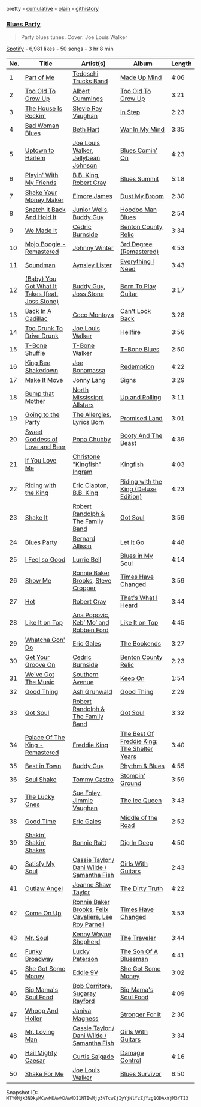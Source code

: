 pretty - [cumulative](/playlists/cumulative/37i9dQZF1DWTRcyTcS6xqm.md) - [plain](/playlists/plain/37i9dQZF1DWTRcyTcS6xqm) - [githistory](https://github.githistory.xyz/mackorone/spotify-playlist-archive/blob/main/playlists/plain/37i9dQZF1DWTRcyTcS6xqm)

### [Blues Party](https://open.spotify.com/playlist/37i9dQZF1DWTRcyTcS6xqm)

> Party blues tunes\. Cover: Joe Louis Walker

[Spotify](https://open.spotify.com/user/spotify) - 6,981 likes - 50 songs - 3 hr 8 min

| No. | Title | Artist(s) | Album | Length |
|---|---|---|---|---|
| 1 | [Part of Me](https://open.spotify.com/track/53DRkI3ebM3SbSQm4gQ1vF) | [Tedeschi Trucks Band](https://open.spotify.com/artist/2gFsmDBM0hkoZPmrO5EdyO) | [Made Up Mind](https://open.spotify.com/album/41qVSZezrAYJ8zXZvoyLGA) | 4:06 |
| 2 | [Too Old To Grow Up](https://open.spotify.com/track/7IWs4fsSfmfI559uW6GxDr) | [Albert Cummings](https://open.spotify.com/artist/1YYXyn4etM5oe9RnJe3Mvg) | [Too Old To Grow Up](https://open.spotify.com/album/6FZBWcc2y78V60f9XVGqMH) | 3:21 |
| 3 | [The House Is Rockin'](https://open.spotify.com/track/4BYmnYGNVBVm2JHVxFNMXj) | [Stevie Ray Vaughan](https://open.spotify.com/artist/5fsDcuclIe8ZiBD5P787K1) | [In Step](https://open.spotify.com/album/1d3gakptaQZQ4zw9YbOagk) | 2:23 |
| 4 | [Bad Woman Blues](https://open.spotify.com/track/0rOzFVPfQiJShjum8zpfu9) | [Beth Hart](https://open.spotify.com/artist/30TrHDLNCKQVTYWOn9QqOC) | [War In My Mind](https://open.spotify.com/album/2Eo7sjkI3fKanrJY4rtena) | 3:35 |
| 5 | [Uptown to Harlem](https://open.spotify.com/track/7x4lvXYpRlmqpS5pWc2SJh) | [Joe Louis Walker](https://open.spotify.com/artist/5MPJKwuEzyWgfueKrogllD), [Jellybean Johnson](https://open.spotify.com/artist/6nSWotZBWhRE2qQhbMzWTr) | [Blues Comin' On](https://open.spotify.com/album/3nToFx6LGlS7AUa01g1KCa) | 4:23 |
| 6 | [Playin' With My Friends](https://open.spotify.com/track/071l1tdfckojdC5V37NKN6) | [B.B\. King](https://open.spotify.com/artist/5xLSa7l4IV1gsQfhAMvl0U), [Robert Cray](https://open.spotify.com/artist/6eMlKSBFAoXVJLoeHmwKEj) | [Blues Summit](https://open.spotify.com/album/1qhzqiTmAjIc38TLqwgsWI) | 5:18 |
| 7 | [Shake Your Money Maker](https://open.spotify.com/track/3JPC78sNlPaiZ1NgztXW2Q) | [Elmore James](https://open.spotify.com/artist/0q9kpdDkEA3H17gcRMjgVS) | [Dust My Broom](https://open.spotify.com/album/2EtFRWTnIw4nLsMI3KZcQq) | 2:30 |
| 8 | [Snatch It Back And Hold It](https://open.spotify.com/track/1Q6anBZ21FGcaHvR50d326) | [Junior Wells](https://open.spotify.com/artist/78CBFzwo7wwNaaTYVP5btK), [Buddy Guy](https://open.spotify.com/artist/2gCsNOpiBaMNh20jQ5prf0) | [Hoodoo Man Blues](https://open.spotify.com/album/6whq5Ok1wCTlrXRNyzDSJ4) | 2:54 |
| 9 | [We Made It](https://open.spotify.com/track/4tYceKEtQBXxRQfLxuDRYb) | [Cedric Burnside](https://open.spotify.com/artist/5tuhrLilxNi6N7D6VeQZnc) | [Benton County Relic](https://open.spotify.com/album/6N2kgU28H4AZWrsnw8IVeu) | 3:34 |
| 10 | [Mojo Boogie \- Remastered](https://open.spotify.com/track/6VbxpZ55Xv2L1CVKIO7Bul) | [Johnny Winter](https://open.spotify.com/artist/2ODUxmFxJSyvGiimNhMHbO) | [3rd Degree \(Remastered\)](https://open.spotify.com/album/1RcjOFCn7PDU8GZB97odnZ) | 4:53 |
| 11 | [Soundman](https://open.spotify.com/track/0QiCMItV7fotSykjjha7o3) | [Aynsley Lister](https://open.spotify.com/artist/7hueZY91Csxv57p4KnPVcU) | [Everything I Need](https://open.spotify.com/album/6XGCDSommzsbG2lDSldCEy) | 3:43 |
| 12 | [\(Baby\) You Got What It Takes \(feat\. Joss Stone\)](https://open.spotify.com/track/31dzIMOW5SH3UejDcmY6Ws) | [Buddy Guy](https://open.spotify.com/artist/2gCsNOpiBaMNh20jQ5prf0), [Joss Stone](https://open.spotify.com/artist/7bvcQXJHkFiN1ppIN3q4fi) | [Born To Play Guitar](https://open.spotify.com/album/05GcLcffb84BOLzo7BMz9W) | 3:17 |
| 13 | [Back In A Cadillac](https://open.spotify.com/track/19aE9JrFOAlIgHWPm8ni37) | [Coco Montoya](https://open.spotify.com/artist/5nU57S2m2i7gWujCtGKmAb) | [Can't Look Back](https://open.spotify.com/album/1SvTWXMHWM41KEQ3es4m0r) | 3:28 |
| 14 | [Too Drunk To Drive Drunk](https://open.spotify.com/track/3cXAJHZCL2YDWWlZzBXlmv) | [Joe Louis Walker](https://open.spotify.com/artist/5MPJKwuEzyWgfueKrogllD) | [Hellfire](https://open.spotify.com/album/2wzjGfzorVn8UUiq7MHvwA) | 3:56 |
| 15 | [T\-Bone Shuffle](https://open.spotify.com/track/6bl7UHHcx1OY9tbvvnSssc) | [T\-Bone Walker](https://open.spotify.com/artist/6nPKmEbQmR8jGZEm7ArOFX) | [T\-Bone Blues](https://open.spotify.com/album/1YPBXkcPa4KYio6Ziyp7d3) | 2:50 |
| 16 | [King Bee Shakedown](https://open.spotify.com/track/0BCVkygu0IIKP864Y8A8Gv) | [Joe Bonamassa](https://open.spotify.com/artist/2SNzxY1OsSCHBLVi77mpPQ) | [Redemption](https://open.spotify.com/album/0RYR3Kbdh86eNax0i2ulCQ) | 4:22 |
| 17 | [Make It Move](https://open.spotify.com/track/2aXKckAZJNuNO2XQTCy4V3) | [Jonny Lang](https://open.spotify.com/artist/5rX1EodZfwxmW4fQX2Caot) | [Signs](https://open.spotify.com/album/4SPbtzCATQqeHmN2Evs26H) | 3:29 |
| 18 | [Bump that Mother](https://open.spotify.com/track/5UOyPqtOZwwwGIyp375MyE) | [North Mississippi Allstars](https://open.spotify.com/artist/714osTgzZrkyf3SGjggpfY) | [Up and Rolling](https://open.spotify.com/album/5jEiXH4G09AiHqBkEm2ZMM) | 3:11 |
| 19 | [Going to the Party](https://open.spotify.com/track/3NNMGuWv9mKJLU1ETp0BBR) | [The Allergies](https://open.spotify.com/artist/2v2cdjqYIpT8ZBpflNTttY), [Lyrics Born](https://open.spotify.com/artist/3X3DHASP1G1waqVoEDWMHr) | [Promised Land](https://open.spotify.com/album/0ub6jfYlVosHPqpgaR2iXU) | 3:01 |
| 20 | [Sweet Goddess of Love and Beer](https://open.spotify.com/track/66H9jPL1TsOrOYVMAwVjCR) | [Popa Chubby](https://open.spotify.com/artist/76EaAz0oJVx8IbnUbDOPmD) | [Booty And The Beast](https://open.spotify.com/album/1uGPozOUYC2TvpVE3IlWQi) | 4:39 |
| 21 | [If You Love Me](https://open.spotify.com/track/5RV340G9fvADcb7DGOK4ca) | [Christone "Kingfish" Ingram](https://open.spotify.com/artist/5jMGnqJkgPaiJzwy5bOcYX) | [Kingfish](https://open.spotify.com/album/6fCDiY92JVAorr6HrKStRH) | 4:03 |
| 22 | [Riding with the King](https://open.spotify.com/track/3MUQ573SFa0PuI65Gt9X2b) | [Eric Clapton](https://open.spotify.com/artist/6PAt558ZEZl0DmdXlnjMgD), [B.B\. King](https://open.spotify.com/artist/5xLSa7l4IV1gsQfhAMvl0U) | [Riding with the King \(Deluxe Edition\)](https://open.spotify.com/album/44qfaiUTWryt5PNHjZU9iz) | 4:23 |
| 23 | [Shake It](https://open.spotify.com/track/2uKt3YMVIDuEDY2xH1jZFz) | [Robert Randolph & The Family Band](https://open.spotify.com/artist/4xac3zhHlBm5QDxbZeqgeR) | [Got Soul](https://open.spotify.com/album/2WWqqmFSB4jFEnnRwngeSB) | 3:59 |
| 24 | [Blues Party](https://open.spotify.com/track/3o6j1UHNrch5Xigvyn3jZA) | [Bernard Allison](https://open.spotify.com/artist/0oLmGtqMpKAAVNJyJ71AcI) | [Let It Go](https://open.spotify.com/album/6iMMxMoKbZbW2jcE8J3udJ) | 4:48 |
| 25 | [I Feel so Good](https://open.spotify.com/track/1P7QsV7OG46lyLy85Mmd2v) | [Lurrie Bell](https://open.spotify.com/artist/4l8tDkcTwCBeLrQPk5lEU3) | [Blues in My Soul](https://open.spotify.com/album/6DnRYbXM7x4vBFcaAS8NWU) | 4:14 |
| 26 | [Show Me](https://open.spotify.com/track/4hNETR2geBfWVzGDe6Qmvn) | [Ronnie Baker Brooks](https://open.spotify.com/artist/1R61o55489TKal84OYdcnI), [Steve Cropper](https://open.spotify.com/artist/1gLCO8HDtmhp1eWmGcPl8S) | [Times Have Changed](https://open.spotify.com/album/5CjUUKNjZj3rjOIrph5xxx) | 3:59 |
| 27 | [Hot](https://open.spotify.com/track/13fRchgQiChtVn1vcQ7QTt) | [Robert Cray](https://open.spotify.com/artist/6eMlKSBFAoXVJLoeHmwKEj) | [That's What I Heard](https://open.spotify.com/album/5MHALMDVXq4S7Ad6pNVl8I) | 3:44 |
| 28 | [Like It on Top](https://open.spotify.com/track/1MMXilYlgGiVXSz5YCOV9d) | [Ana Popovic](https://open.spotify.com/artist/5kPUAJihniO5WfEfbOCjLf), [Keb’ Mo’ and Robben Ford](https://open.spotify.com/artist/1vtGuNoBIAtbi1wNOGSGHn) | [Like It on Top](https://open.spotify.com/album/26lGPtKtc4SneVwBh67pW8) | 4:45 |
| 29 | [Whatcha Gon' Do](https://open.spotify.com/track/3vuaT3eh47OoyjFtCjDyta) | [Eric Gales](https://open.spotify.com/artist/3x8RBu8okCCBLi5vnY4UyV) | [The Bookends](https://open.spotify.com/album/4pV2mDVEGOrHIA9kqmbtBU) | 3:27 |
| 30 | [Get Your Groove On](https://open.spotify.com/track/7rTMCY2QFWN8iHD1JjCWye) | [Cedric Burnside](https://open.spotify.com/artist/5tuhrLilxNi6N7D6VeQZnc) | [Benton County Relic](https://open.spotify.com/album/6N2kgU28H4AZWrsnw8IVeu) | 2:23 |
| 31 | [We've Got The Music](https://open.spotify.com/track/0nWPSw3PHjRTirJ9BAsZnb) | [Southern Avenue](https://open.spotify.com/artist/4HfoncnCuBS7D4xU4VDosQ) | [Keep On](https://open.spotify.com/album/50CK5WZHyOwMeZHVYGCDIJ) | 1:54 |
| 32 | [Good Thing](https://open.spotify.com/track/5V6JS67petdOBOIo2Lz16y) | [Ash Grunwald](https://open.spotify.com/artist/04HjibunL2jGRLEqVEMfZY) | [Good Thing](https://open.spotify.com/album/65wpy7UdEGYqWkx91SLoLe) | 2:29 |
| 33 | [Got Soul](https://open.spotify.com/track/1ipnaANJ3PxKhsZGgMP4LN) | [Robert Randolph & The Family Band](https://open.spotify.com/artist/4xac3zhHlBm5QDxbZeqgeR) | [Got Soul](https://open.spotify.com/album/1QoYDxyqJbI1zQN0LfV5mL) | 3:32 |
| 34 | [Palace Of The King \- Remastered](https://open.spotify.com/track/6u71ueCmdXNGjbbAX4bkOU) | [Freddie King](https://open.spotify.com/artist/5dCuFngSPyOOnTAvrC7v2s) | [The Best Of Freddie King: The Shelter Years](https://open.spotify.com/album/4gpyOtOO0Ws6zhvcp4ASMY) | 3:40 |
| 35 | [Best in Town](https://open.spotify.com/track/5sPZH5scVV63witIumgJIa) | [Buddy Guy](https://open.spotify.com/artist/2gCsNOpiBaMNh20jQ5prf0) | [Rhythm & Blues](https://open.spotify.com/album/5IyOwYWSw2m1mwD4OEpFeM) | 4:55 |
| 36 | [Soul Shake](https://open.spotify.com/track/3hKeRXFfnGAN80ZvZCwz01) | [Tommy Castro](https://open.spotify.com/artist/3qcmjQYtotraA2JrvN8165) | [Stompin' Ground](https://open.spotify.com/album/7idEcyqOmmK3iYlr8mmTti) | 3:59 |
| 37 | [The Lucky Ones](https://open.spotify.com/track/0htOaNZzBUZFd31Puajgbz) | [Sue Foley](https://open.spotify.com/artist/6bp17u6Ya0RGnEobNVGvwS), [Jimmie Vaughan](https://open.spotify.com/artist/4gPGI1vW8TOypARV9Ykzae) | [The Ice Queen](https://open.spotify.com/album/3n8lBM5zwfplU0OaoW7zVe) | 3:43 |
| 38 | [Good Time](https://open.spotify.com/track/41PprdpECRjIzJJX5BKd07) | [Eric Gales](https://open.spotify.com/artist/3x8RBu8okCCBLi5vnY4UyV) | [Middle of the Road](https://open.spotify.com/album/7egwxXjYLZsui8rZb5cUFL) | 2:52 |
| 39 | [Shakin' Shakin' Shakes](https://open.spotify.com/track/5SjmKLwVsxEgiuWmqVBfPA) | [Bonnie Raitt](https://open.spotify.com/artist/4KDyYWR7IpxZ7xrdYbKrqY) | [Dig In Deep](https://open.spotify.com/album/5vN4mU8RJ1rllLYGlIuOKR) | 4:50 |
| 40 | [Satisfy My Soul](https://open.spotify.com/track/4c9VnYPdhCYh9kFen4mvnt) | [Cassie Taylor / Dani Wilde / Samantha Fish](https://open.spotify.com/artist/2lL46Pd4sRMERjkg0GbdDc) | [Girls With Guitars](https://open.spotify.com/album/4lSq7OFkNp2R3xIdjNgewS) | 2:43 |
| 41 | [Outlaw Angel](https://open.spotify.com/track/6sxkNpFtNuK5q8ctf626Z1) | [Joanne Shaw Taylor](https://open.spotify.com/artist/3FmTlY1F9dQyRursrsUaU7) | [The Dirty Truth](https://open.spotify.com/album/0kzodLdXKTl9mbyAr5hFXW) | 4:22 |
| 42 | [Come On Up](https://open.spotify.com/track/2w34s0Ym9EmBrOChohADgW) | [Ronnie Baker Brooks](https://open.spotify.com/artist/1R61o55489TKal84OYdcnI), [Felix Cavaliere](https://open.spotify.com/artist/74wxdlP4utkNZrtAL0mKrQ), [Lee Roy Parnell](https://open.spotify.com/artist/3bW6mQczkt1r8tnWIDeBVJ) | [Times Have Changed](https://open.spotify.com/album/5CjUUKNjZj3rjOIrph5xxx) | 3:53 |
| 43 | [Mr\. Soul](https://open.spotify.com/track/5tYEt83ElN9b0GtNtlnwau) | [Kenny Wayne Shepherd](https://open.spotify.com/artist/1riHqX633Kup3mJAw8WR8p) | [The Traveler](https://open.spotify.com/album/2Y84Mm4NzY5TzbdR1ub9Ow) | 3:44 |
| 44 | [Funky Broadway](https://open.spotify.com/track/6PiG0h2rJuBodPoHcqiwZs) | [Lucky Peterson](https://open.spotify.com/artist/3OxsMm9KHw2FRJLGHtILl5) | [The Son Of A Bluesman](https://open.spotify.com/album/4ncErgtor51fjBYPYQ7hk9) | 4:41 |
| 45 | [She Got Some Money](https://open.spotify.com/track/4gyMp3SlD3xaYQoP77nlAQ) | [Eddie 9V](https://open.spotify.com/artist/2GHXeEEol7BPT31flS6O1B) | [She Got Some Money](https://open.spotify.com/album/6dvZHqoGgZjlTnNhYRpmjc) | 3:02 |
| 46 | [Big Mama's Soul Food](https://open.spotify.com/track/0PmnHzal7bupGVxxVsWiV9) | [Bob Corritore](https://open.spotify.com/artist/0I1ooxdREQHLoUphm6uihH), [Sugaray Rayford](https://open.spotify.com/artist/4dctcbWDGbSj1Nn29CV4g3) | [Big Mama's Soul Food](https://open.spotify.com/album/7bxcXUEuJWhx1rot455Mlx) | 4:09 |
| 47 | [Whoop And Holler](https://open.spotify.com/track/0rOgDYmxNfgSlHyIuvBt5z) | [Janiva Magness](https://open.spotify.com/artist/3igRFmvurYBLvQ4aYliwXg) | [Stronger For It](https://open.spotify.com/album/1sCv9I6R8QMWsjSG9yxJcA) | 2:36 |
| 48 | [Mr\. Loving Man](https://open.spotify.com/track/7e6WgLvvZh7fWp0lYfdVm7) | [Cassie Taylor / Dani Wilde / Samantha Fish](https://open.spotify.com/artist/2lL46Pd4sRMERjkg0GbdDc) | [Girls With Guitars](https://open.spotify.com/album/4lSq7OFkNp2R3xIdjNgewS) | 3:34 |
| 49 | [Hail Mighty Caesar](https://open.spotify.com/track/6jdEZXv8lPmCam6ENXQDZI) | [Curtis Salgado](https://open.spotify.com/artist/2VDoygKzNasudJOR0X1RH0) | [Damage Control](https://open.spotify.com/album/0AYyCbmHz2vcgdbTjuFjEH) | 4:16 |
| 50 | [Shake For Me](https://open.spotify.com/track/08DXq5ces6fGOOMgpdsNWN) | [Joe Louis Walker](https://open.spotify.com/artist/5MPJKwuEzyWgfueKrogllD) | [Blues Survivor](https://open.spotify.com/album/2oBD4lmYyAVaRYTbHBkrKr) | 6:50 |

Snapshot ID: `MTY0Njk3NDkyMCwwMDAwMDAwMDI1NTIwMjg3NTcwZjIyYjNlYzZjYzg1ODAxYjM3YTI3`
